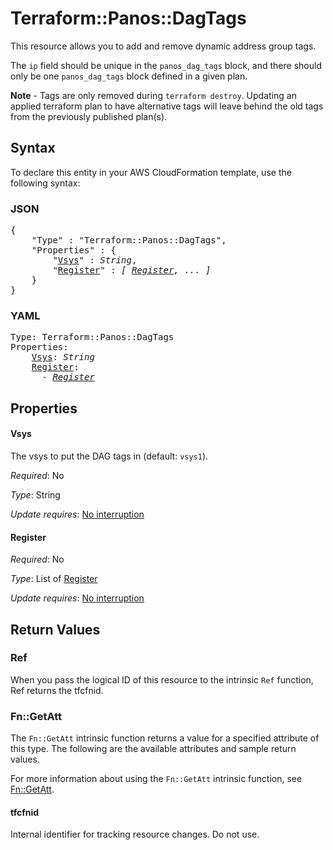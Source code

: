 # Terraform::Panos::DagTags

This resource allows you to add and remove dynamic address group tags.

The `ip` field should be unique in the `panos_dag_tags` block, and there
should only be one `panos_dag_tags` block defined in a given plan.

**Note** - Tags are only removed during `terraform destroy`.  Updating an
applied terraform plan to have alternative tags will leave behind the
old tags from the previously published plan(s).

## Syntax

To declare this entity in your AWS CloudFormation template, use the following syntax:

### JSON

<pre>
{
    "Type" : "Terraform::Panos::DagTags",
    "Properties" : {
        "<a href="#vsys" title="Vsys">Vsys</a>" : <i>String</i>,
        "<a href="#register" title="Register">Register</a>" : <i>[ <a href="register.md">Register</a>, ... ]</i>
    }
}
</pre>

### YAML

<pre>
Type: Terraform::Panos::DagTags
Properties:
    <a href="#vsys" title="Vsys">Vsys</a>: <i>String</i>
    <a href="#register" title="Register">Register</a>: <i>
      - <a href="register.md">Register</a></i>
</pre>

## Properties

#### Vsys

The vsys to put the DAG tags in (default: `vsys1`).

_Required_: No

_Type_: String

_Update requires_: [No interruption](https://docs.aws.amazon.com/AWSCloudFormation/latest/UserGuide/using-cfn-updating-stacks-update-behaviors.html#update-no-interrupt)

#### Register

_Required_: No

_Type_: List of <a href="register.md">Register</a>

_Update requires_: [No interruption](https://docs.aws.amazon.com/AWSCloudFormation/latest/UserGuide/using-cfn-updating-stacks-update-behaviors.html#update-no-interrupt)

## Return Values

### Ref

When you pass the logical ID of this resource to the intrinsic `Ref` function, Ref returns the tfcfnid.

### Fn::GetAtt

The `Fn::GetAtt` intrinsic function returns a value for a specified attribute of this type. The following are the available attributes and sample return values.

For more information about using the `Fn::GetAtt` intrinsic function, see [Fn::GetAtt](https://docs.aws.amazon.com/AWSCloudFormation/latest/UserGuide/intrinsic-function-reference-getatt.html).

#### tfcfnid

Internal identifier for tracking resource changes. Do not use.

